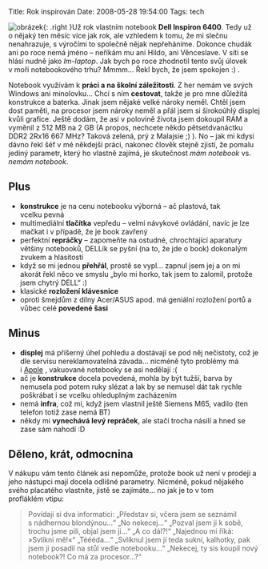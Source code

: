 Title: Rok inspirován
Date: 2008-05-28 19:54:00
Tags: tech

![obrázek](|filename|/images/62.jpg){: .right }Už rok vlastním notebook **Dell Inspiron 6400**. Tedy už o nějaký ten měsíc více jak rok, ale vzhledem k tomu, že mi slečnu nenahrazuje, s výročími to společně nějak nepřeháníme. Dokonce chudák ani po roce nemá jméno – neříkám mu ani Hildo, ani Věnceslave. V síti se hlásí nudně jako *lm-laptop*. Jak bych po roce zhodnotil tento svůj úlovek v moři notebookového trhu? Mmmm… Řekl bych, že jsem spokojen :) .

Notebook využívám k **práci a na školní záležitosti**. Z her nemám ve svých Windows ani minolovku… Chci s ním **cestovat**, takže je pro mne důležitá konstrukce a baterka. Jinak jsem nějaké velké nároky neměl. Chtěl jsem dost paměti, na procesor jsem nároky neměl a přál jsem si širokoúhlý displej kvůli grafice. Ještě dodám, že asi v polovině života jsem dokoupil RAM a vyměnil z 512 MB na 2 GB (A propos, nechcete někdo pětsetdvanáctku DDR2 2Rx16 667 MHz? Taková zelená, prý z Malajsie ;) ). No – jak mi kdysi dávno řekl šéf v mé někdejší práci, nakonec člověk stejně zjistí, že pomalu jediný parametr, který ho vlastně zajímá, je skutečnost *mám notebook* vs. *nemám notebook*.

## Plus

-   **konstrukce** je na cenu notebooku výborná – ač plastová, tak vcelku pevná
-   multimediální **tlačítka** vepředu – velmi návykové ovládání, navíc je lze mačkat i v případě, že je book zavřený
-   perfektní **repráčky** – zapomeňte na ostudné, chrochtající aparatury většiny notebooků, DELLík se pyšní (na to, že jde o book) dokonalým zvukem a hlasitostí
-   když se mi jednou **přehřál**, prostě se vypl… zapnul jsem jej a on mi akorát řekl něco ve smyslu „bylo mi horko, tak jsem to zalomil, protože jsem chytrý DELL“ :)
-   klasické **rozložení klávesnice**
-   oproti šmejdům z dílny Acer/ASUS apod. má geniální rozložení portů a vůbec celé **povedené šasi**

## Minus

-   **displej** má příšerný úhel pohledu a dostávají se pod něj nečistoty, což je dle servisu nereklamovatelná závada… nicméně tyto problémy má i [Apple](http://pixy.cz/pixynergia/2008/faraon-a-lcd/) , vakuované notebooky se asi nedělají :(
-   ač je **konstrukce** docela povedená, mohla by být tužší, barva by nemusela pod potem ruky slézat a lak by se nemusel dát tak rychle poškrábat i se vcelku ohleduplným zacházením
-   nemá **infra**, což mi, když jsem vlastnil ještě Siemens M65, vadilo (ten telefon totiž zase nemá BT)
-   někdy mi **vynechává levý repráček**, ale stačí trocha násilí a hned se zase sám nahodí :D

## Děleno, krát, odmocnina

V nákupu vám tento článek asi nepomůže, protože book už není v prodeji a jeho nástupci mají docela odlišné parametry. Nicméně, pokud nějakého svého placatého vlastníte, jistě se zajímáte… no jak je to v tom profláklém vtipu:

> Povídají si dva informatici: „Představ si, včera jsem se seznámil s nádhernou blondýnou…“ „No nekecej…“ „Pozval jsem ji k sobě, trochu jsme pili, objal jsem ji…“ „A co dál?!“ „Najednou mi říká: »Svlíkni mě!«“ „Téééda…“ „Svlíknul jsem jí teda sukni, kalhotky, pak jsem ji posadil na stůl vedle notebooku…“ „Nekecej, ty sis koupil nový notebook?! Co má za procesor…?“